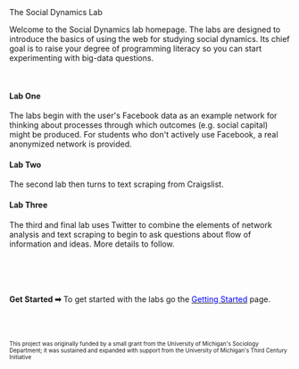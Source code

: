 <!DOCTYPE html>
<html xmlns="http://www.w3.org/1999/xhtml">
<head>
<meta http-equiv="Content-Type" content="text/html; charset=ISO-8859-1" />
<meta name="description" content="Homepage of Jon Atwell"/>
<meta name="keywords" content="Sociology, complexity, big data, labs"/>
<meta name="author" content="Jon Atwell"/>

<link href="socialdata.css" rel="stylesheet" type="text/css" />

<title>Social Dynamics Lab Homepage</title>
<script>
  (function(i,s,o,g,r,a,m){i['GoogleAnalyticsObject']=r;i[r]=i[r]||function(){
  (i[r].q=i[r].q||[]).push(arguments)},i[r].l=1*new Date();a=s.createElement(o),
  m=s.getElementsByTagName(o)[0];a.async=1;a.src=g;m.parentNode.insertBefore(a,m)
  })(window,document,'script','//www.google-analytics.com/analytics.js','ga');

  ga('create', 'UA-60671792-1', 'auto');
  ga('send', 'pageview');

</script>
</head>

<body>



<div id="header">The Social Dynamics Lab</div>

<div id="main">
<p>Welcome to the Social Dynamics lab homepage. The labs are designed to introduce the basics of
using the web for studying social dynamics. Its chief goal is to raise your degree of programming literacy so you can start experimenting with big-data questions.</p>
<br>

<h4>Lab One</h4><p class="desc">The labs begin with the user's Facebook data as an example network for thinking about processes through which
outcomes (e.g. social capital) might be produced. For students who don't actively use Facebook, a real anonymized
 network is provided.</p>
<h4>Lab Two</h4> <p class="desc">The second lab then turns to text scraping from Craigslist.</p>
<h4>Lab Three</h4> <p class="desc">The third and final lab uses Twitter to combine the elements of network analysis
and text scraping to begin to ask questions about flow of information and ideas. More details to follow.</p><br><br><br><br>
<b>Get Started &#10145;</b> To get started with the labs go the <a href="Getting_started.html"><font color="0000FF">Getting Started</font></a> page.
<br><br><br><br>

<p><font size="1.5">This project was originally funded by a small grant from the University of Michigan's Sociology Department; it was sustained and expanded with support from the University of Michigan's Third Century Initiative</font></p>


</div>
</body>
</html>

